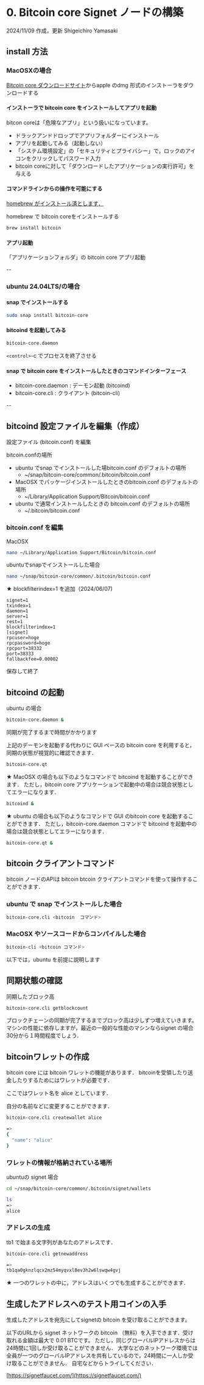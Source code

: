 # 0. Bitcoin core Signet ノードの構築

2024/11/09
作成，更新 Shigeichiro Yamasaki 

## install 方法

### MacOSXの場合

[Bitcoin core ダウンロードサイト](https://bitcoincore.org/bin/)からapple のdmg 形式のインストーラをダウンロードする

#### インストーラで bitcoin core をインストールしてアプリを起動

bitcon coreは「危険なアプリ」という扱いになっています。

* ドラックアンドドロップでアプリフォルダーにインストール
* アプリを起動してみる（起動しない）
* 「システム環境設定」の「セキュリティとプライバシー」で，ロックのアイコンをクリックしてパスワード入力
*  bitcoin coreに対して「ダウンロードしたアプリケーションの実行許可」を与える

#### コマンドラインからの操作を可能にする

[homebrew がインストール済とします．](https://brew.sh/)

homebrew で bitcoin coreをインストールする

```bash
brew install bitcoin
```

#### アプリ起動

「アプリケーションフォルダ」の bitcoin core アプリ起動

--

### ubuntu 24.04LTS/の場合

#### snap でインストールする

```bash
sudo snap install bitcoin-core
```

#### bitcoind を起動してみる


```bash
bitcoin-core.daemon
```

`<control>`-c でプロセスを終了させる

#### snap で bitcoin core をインストールしたときのコマンドインターフェース

* bitcoin-core.daemon : デーモン起動 (bitcoind)
* bitcoin-core.cli : クライアント (bitcoin-cli)

--

## bitcoind 設定ファイルを編集（作成）

設定ファイル (bitcoin.conf) を編集

bitcoin.confの場所


* ubuntu でsnap でインストールした場bitcoin.conf のデフォルトの場所
    * ~/snap/bitcoin-core/common/.bitcoin/bitcoin.conf
* MacOSX でパッケージインストールしたときのbitcoin.conf のデフォルトの場所
    * ~/Library/Application Support/Bitcoin/bitcoin.conf
* ubuntu で通常インストールしたときの bitcoin.conf のデフォルトの場所
    * ~/.bitcoin/bitcoin.conf

###  bitcoin.conf を編集

MacOSX 

```bash
nano ~/Library/Application Support/Bitcoin/bitcoin.conf
```

ubuntuでsnapでインストールした場合

```bash
nano ~/snap/bitcoin-core/common/.bitcoin/bitcoin.conf
```

★ blockfilterindex=1 を追加（2024/06/07)

```
signet=1
txindex=1
daemon=1
server=1
rest=1
blockfilterindex=1 
[signet]
rpcuser=hoge
rpcpassword=hoge
rpcport=38332
port=38333
fallbackfee=0.00002
```

保存して終了

## bitcoind の起動 

ubuntu の場合

```bash
bitcoin-core.daemon &
```
同期が完了するまで時間がかかります

上記のデーモンを起動する代わりに GUI ベースの bitcoin core を利用すると，同期の状態が視覚的に確認できます．

```bash
bitcoin-core.qt 
```

★ MacOSX の場合も以下のようなコマンドで bitcoind を起動することができます．
ただし，bitcoin core アプリケーションで起動中の場合は競合状態としてエラーになります．

```bash
bitcoind &
```

★ ubuntu の場合も以下のようなコマンドで GUI のbitcoin core を起動することができます．
ただし，bitcoin-core.daemon コマンドで bitcoind を起動中の場合は競合状態としてエラーになります．

```bash
bitcoin-core.qt &
```

## bitcoin クライアントコマンド

bitcoin ノードのAPIは bitcoin btcoin クライアントコマンドを使って操作することができます．

### ubuntu で snap でインストールした場合

```bash
bitcoin-core.cli <bitcoin  コマンド>
```

### MacOSX やソースコードからコンパイルした場合

```bash
bitcoin-cli <bitcoin コマンド>
```

以下では，ubuntu を前提に説明します

## 同期状態の確認

同期したブロック高

```bash
bitcoin-core.cli getblockcount
```

ブロックチェーンの同期が完了するまでブロック高は少しずつ増えていきます。
マシンの性能に依存しますが，最近の一般的な性能のマシンならsignet の場合30分から１時間程度でしょう．

## bitcoinワレットの作成

bitcoin core には bitcoin ワレットの機能があります．
bitcoinを受領したり送金したりするためにはワレットが必要です．

ここではワレット名を alice としています．

自分の名前などに変更することができます．

```bash
bitcoin-core.cli createwallet alice

=>
{
  "name": "alice"
}
```

### ワレットの情報が格納されている場所

ubuntuの signet 場合

```bash
cd ~/snap/bitcoin-core/common/.bitcoin/signet/wallets

ls
=>
alice
```

### アドレスの生成

tb1 で始まる文字列があなたのアドレスです．

```bash
bitcoin-core.cli getnewaddress

=>
tb1qa0gknzlqcx2mz54myqvxl8ev3h2w6lswqw4gvj
```

★ 一つのワレットの中に，アドレスはいくつでも生成することができます．

## 生成したアドレスへのテスト用コインの入手

生成したアドレスを宛先にしてsignetの bitcoin を受け取ることができます。

以下のURLから signet ネットワークの bitcoin （無料）を入手できます．受け取れる金額は最大で 0.01 BTCです。
ただし，同じグローバルIPアドレスからは24時間に1回しか受け取ることができません．
大学などのネットワーク環境では全員が一つのグローバルIPアドレスを共有しているので，24時間に一人しか受け取ることができません．
自宅などからトライしてください．

[https://signetfaucet.com/](https://signetfaucet.com/)


